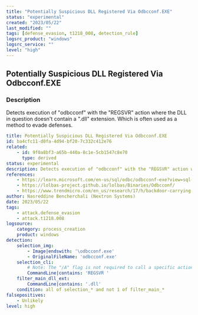 ```yaml
---
title: "Potentially Suspicious DLL Registered Via Odbcconf.EXE"
status: "experimental"
created: "2023/05/22"
last_modified: ""
tags: [defense_evasion, t1218_008, detection_rule]
logsrc_product: "windows"
logsrc_service: ""
level: "high"
---
```


## Potentially Suspicious DLL Registered Via Odbcconf.EXE

### Description

Detects execution of "odbcconf" with the "REGSVR" action where the DLL in question doesn't contain a ".dll" extension. Which is often used as a method to evade defenses.

```yml
title: Potentially Suspicious DLL Registered Via Odbcconf.EXE
id: ba4cfc11-d0fa-4d94-bf20-7c332c412e76
related:
    - id: 9f0a8bf3-a65b-440a-8c1e-5cb1547c8e70
      type: derived
status: experimental
description: Detects execution of "odbcconf" with the "REGSVR" action where the DLL in question doesn't contain a ".dll" extension. Which is often used as a method to evade defenses.
references:
    - https://learn.microsoft.com/en-us/sql/odbc/odbcconf-exe?view=sql-server-ver16
    - https://lolbas-project.github.io/lolbas/Binaries/Odbcconf/
    - https://www.trendmicro.com/en_us/research/17/h/backdoor-carrying-emails-set-sights-on-russian-speaking-businesses.html
author: Nasreddine Bencherchali (Nextron Systems)
date: 2023/05/22
tags:
    - attack.defense_evasion
    - attack.t1218.008
logsource:
    category: process_creation
    product: windows
detection:
    selection_img:
        - Image|endswith: '\odbcconf.exe'
        - OriginalFileName: 'odbcconf.exe'
    selection_cli:
        # Note: The "/A" flag is not required to call a specific action
        CommandLine|contains: 'REGSVR '
    filter_main_dll_ext:
        CommandLine|contains: '.dll'
    condition: all of selection_* and not 1 of filter_main_*
falsepositives:
    - Unlikely
level: high

```
